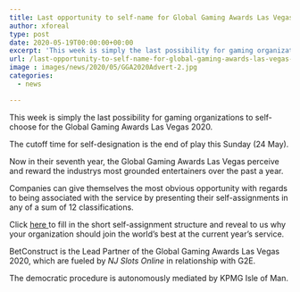 ```yaml
---
title: Last opportunity to self-name for Global Gaming Awards Las Vegas 2020
author: xforeal 
type: post
date: 2020-05-19T00:00:00+00:00
excerpt: 'This week is simply the last possibility for gaming organizations to self-name for the Global Gaming Awards Las Vegas 2020 '
url: /last-opportunity-to-self-name-for-global-gaming-awards-las-vegas-2020/
image : images/news/2020/05/GGA2020Advert-2.jpg
categories:
  - news

---
```

This week is simply the last possibility for gaming organizations to self-choose for the Global Gaming Awards Las Vegas 2020. 

The cutoff time for self-designation is the end of play this Sunday (24 May). 

Now in their seventh year, the Global Gaming Awards Las Vegas perceive and reward the industrys most grounded entertainers over the past a year. 

Companies can give themselves the most obvious opportunity with regards to being associated with the service by presenting their self-assignments in any of a sum of 12 classifications. 

Click <a href="https://www.globalgamingawards.com/vegas/" rel="noopener noreferrer" target="_blank">here </a>to fill in the short self-assignment structure and reveal to us why your organization should join the world&#8217;s best at the current year&#8217;s service. 

BetConstruct is the Lead Partner of the Global Gaming Awards Las Vegas 2020, which are fueled by _NJ Slots Online_ in relationship with G2E. 

The democratic procedure is autonomously mediated by KPMG Isle of Man.